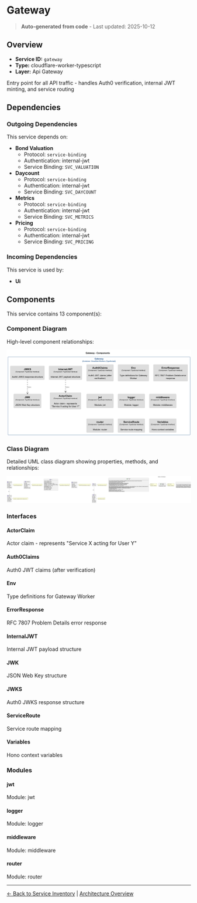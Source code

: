 # Gateway

> **Auto-generated from code** - Last updated: 2025-10-12

## Overview

- **Service ID:** `gateway`
- **Type:** cloudflare-worker-typescript
- **Layer:** Api Gateway

Entry point for all API traffic - handles Auth0 verification, internal JWT
minting, and service routing

## Dependencies

### Outgoing Dependencies

This service depends on:

- **Bond Valuation**
  - Protocol: `service-binding`
  - Authentication: internal-jwt
  - Service Binding: `SVC_VALUATION`
- **Daycount**
  - Protocol: `service-binding`
  - Authentication: internal-jwt
  - Service Binding: `SVC_DAYCOUNT`
- **Metrics**
  - Protocol: `service-binding`
  - Authentication: internal-jwt
  - Service Binding: `SVC_METRICS`
- **Pricing**
  - Protocol: `service-binding`
  - Authentication: internal-jwt
  - Service Binding: `SVC_PRICING`

### Incoming Dependencies

This service is used by:

- **Ui**

## Components

This service contains 13 component(s):

### Component Diagram

High-level component relationships:

![Gateway Component Diagram](../../diagrams/structurizr-Components_gateway.png)

### Class Diagram

Detailed UML class diagram showing properties, methods, and relationships:

![Gateway Class Diagram](../../diagrams/class-diagram-gateway.png)

### Interfaces

#### ActorClaim

Actor claim - represents "Service X acting for User Y"

#### Auth0Claims

Auth0 JWT claims (after verification)

#### Env

Type definitions for Gateway Worker

#### ErrorResponse

RFC 7807 Problem Details error response

#### InternalJWT

Internal JWT payload structure

#### JWK

JSON Web Key structure

#### JWKS

Auth0 JWKS response structure

#### ServiceRoute

Service route mapping

#### Variables

Hono context variables

### Modules

#### jwt

Module: jwt

#### logger

Module: logger

#### middleware

Module: middleware

#### router

Module: router

---

[← Back to Service Inventory](../services.md) |
[Architecture Overview](../index.md)

